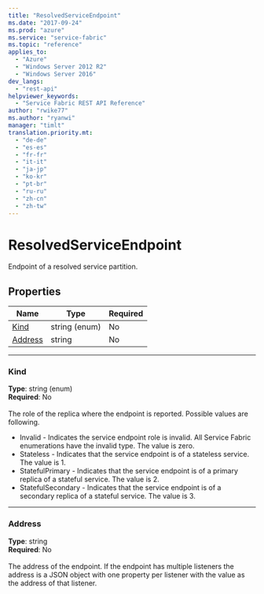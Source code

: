 ```yaml
---
title: "ResolvedServiceEndpoint"
ms.date: "2017-09-24"
ms.prod: "azure"
ms.service: "service-fabric"
ms.topic: "reference"
applies_to: 
  - "Azure"
  - "Windows Server 2012 R2"
  - "Windows Server 2016"
dev_langs: 
  - "rest-api"
helpviewer_keywords: 
  - "Service Fabric REST API Reference"
author: "rwike77"
ms.author: "ryanwi"
manager: "timlt"
translation.priority.mt: 
  - "de-de"
  - "es-es"
  - "fr-fr"
  - "it-it"
  - "ja-jp"
  - "ko-kr"
  - "pt-br"
  - "ru-ru"
  - "zh-cn"
  - "zh-tw"
---
```

# ResolvedServiceEndpoint

Endpoint of a resolved service partition.

## Properties
| Name | Type | Required |
| --- | --- | --- |
| [Kind](#kind) | string (enum) | No |
| [Address](#address) | string | No |

____
### Kind
__Type__: string (enum) <br/>
__Required__: No<br/>
<br/>
The role of the replica where the endpoint is reported. Possible values are following.

  - Invalid - Indicates the service endpoint role is invalid. All Service Fabric enumerations have the invalid type. The value is zero.
  - Stateless - Indicates that the service endpoint is of a stateless service. The value is 1.
  - StatefulPrimary - Indicates that the service endpoint is of a primary replica of a stateful service. The value is 2.
  - StatefulSecondary -  Indicates that the service endpoint is of a secondary replica of a stateful service. The value is 3.


____
### Address
__Type__: string <br/>
__Required__: No<br/>
<br/>
The address of the endpoint. If the endpoint has multiple listeners the address is a JSON object with one property per listener with the value as the address of that listener.
